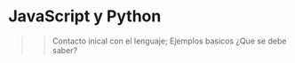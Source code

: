 # JavaScript y Python
  >> Contacto inical con el lenguaje;
  >> Ejemplos basicos
  >> ¿Que se debe saber?
